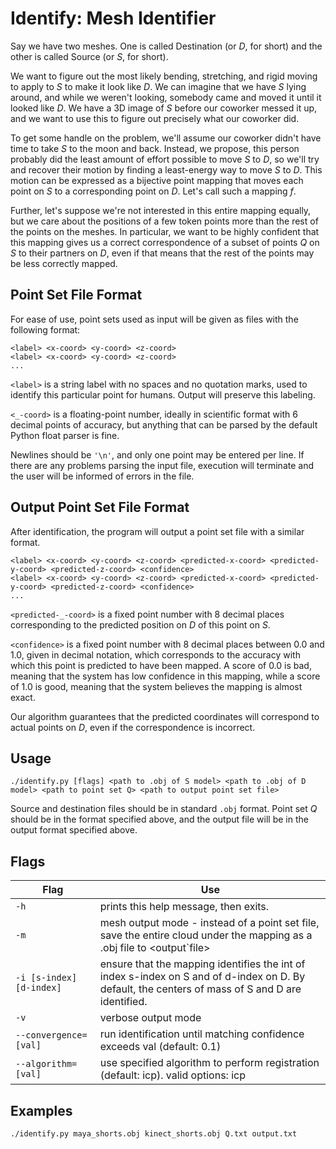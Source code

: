 Identify: Mesh Identifier
=========================
Say we have two meshes. One is called Destination (or *D*, for short) and the
other is called Source (or *S*, for short).

We want to figure out the most likely bending, stretching, and rigid moving to
apply to *S* to make it look like *D*. We can imagine that we have *S* lying
around, and while we weren't looking, somebody came and moved it until it
looked like *D*. We have a 3D image of *S* before our coworker messed it up,
and we want to use this to figure out precisely what our coworker did. 

To get some handle on the problem, we'll assume our coworker didn't have time
to take *S* to the moon and back. Instead, we propose, this person probably
did the least amount of effort possible to move *S* to *D*, so we'll try and
recover their motion by finding a least-energy way to move *S* to *D*. This
motion can be expressed as a bijective point mapping that moves each point on
*S* to a corresponding point on *D*. Let's call such a mapping *f*.

Further, let's suppose we're not interested in this entire mapping equally,
but we care about the positions of a few token points more than the rest of
the points on the meshes. In particular, we want to be highly confident that
this mapping gives us a correct correspondence of a subset of points *Q* on
*S* to their partners on *D*, even if that means that the rest of the points
may be less correctly mapped.

Point Set File Format
---------------------
For ease of use, point sets used as input will be given as files with the
following format:
```
<label> <x-coord> <y-coord> <z-coord>
<label> <x-coord> <y-coord> <z-coord>
...
```
`<label>` is a string label with no spaces and no quotation marks, used to
identify this particular point for humans. Output will preserve this labeling.

`<_-coord>` is a floating-point number, ideally in scientific format with 6
decimal points of accuracy, but anything that can be parsed by the default
Python float parser is fine.

Newlines should be `'\n'`, and only one point may be entered per line. If
there are any problems parsing the input file, execution will terminate and
the user will be informed of errors in the file.

Output Point Set File Format
----------------------------
After identification, the program will output a point set file with a similar
format.
```
<label> <x-coord> <y-coord> <z-coord> <predicted-x-coord> <predicted-y-coord> <predicted-z-coord> <confidence>
<label> <x-coord> <y-coord> <z-coord> <predicted-x-coord> <predicted-y-coord> <predicted-z-coord> <confidence>
...
```
`<predicted-_-coord>` is a fixed point number with 8 decimal places
corresponding to the predicted position on *D* of this point on *S*.

`<confidence>` is a fixed point number with 8 decimal places between 0.0 and
1.0, given in decimal notation, which corresponds to the accuracy with which
this point is predicted to have been mapped. A score of 0.0 is bad, meaning
that the system has low confidence in this mapping, while a score of 1.0 is
good, meaning that the system believes the mapping is almost exact.

Our algorithm guarantees that the predicted coordinates will correspond to
actual points on *D*, even if the correspondence is incorrect.

Usage
-----
```
./identify.py [flags] <path to .obj of S model> <path to .obj of D model> <path to point set Q> <path to output point set file>
```
Source and destination files should be in standard `.obj` format. Point set
*Q* should be in the format specified above, and the output file will be in
the output format specified above.

Flags
-----

Flag|Use
----|---
`-h`|prints this help message, then exits.
`-m`|mesh output mode - instead of a point set file, save the entire cloud under the mapping as a .obj file to &lt;output&#96;file&gt;
`-i [s-index] [d-index]`|ensure that the mapping identifies the int of index s-index on S and of d-index on D. By default, the centers of mass of S and D are identified.
`-v`|verbose output mode
`--convergence=[val]`|run identification until matching confidence exceeds val (default: 0.1)
`--algorithm=[val]`|use specified algorithm to perform registration (default: icp).  valid options: icp

Examples
--------
```
./identify.py maya_shorts.obj kinect_shorts.obj Q.txt output.txt
```
